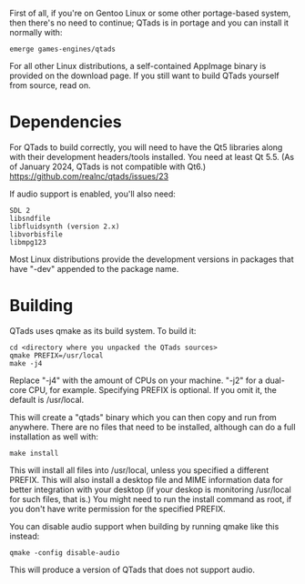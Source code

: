 First of all, if you're on Gentoo Linux or some other portage-based system, then
there's no need to continue; QTads is in portage and you can install it normally
with:

    emerge games-engines/qtads

For all other Linux distributions, a self-contained AppImage binary is provided
on the download page. If you still want to build QTads yourself from source,
read on.

# Dependencies

For QTads to build correctly, you will need to have the Qt5 libraries along with
their development headers/tools installed. You need at least Qt 5.5. (As of
January 2024, QTads is not compatible with Qt6.) 
https://github.com/realnc/qtads/issues/23

If audio support is enabled, you'll also need:

    SDL 2
    libsndfile
    libfluidsynth (version 2.x)
    libvorbisfile
    libmpg123

Most Linux distributions provide the development versions in packages that have
"-dev" appended to the package name.

# Building

QTads uses qmake as its build system.  To build it:

    cd <directory where you unpacked the QTads sources>
    qmake PREFIX=/usr/local
    make -j4

Replace "-j4" with the amount of CPUs on your machine. "-j2" for a dual-core
CPU, for example. Specifying PREFIX is optional. If you omit it, the default
is /usr/local.

This will create a "qtads" binary which you can then copy and run from anywhere.
There are no files that need to be installed, although can do a full
installation as well with:

    make install

This will install all files into /usr/local, unless you specified a different
PREFIX. This will also install a desktop file and MIME information data for
better integration with your desktop (if your deskop is monitoring /usr/local
for such files, that is.) You might need to run the install command as root, if
you don't have write permission for the specified PREFIX.

You can disable audio support when building by running qmake like this instead:

    qmake -config disable-audio

This will produce a version of QTads that does not support audio.

